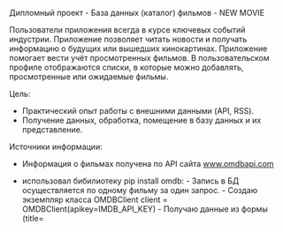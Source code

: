 Дипломный проект - База данных (каталог) фильмов - NEW MOVIE

Пользователи приложения всегда в курсе ключевых событий индустрии. 
Приложение позволяет читать новости и получать информацию о будущих или вышедших кинокартинах. 
Приложение помогает вести учёт просмотренных фильмов. 
В пользовательском профиле отображаются списки, в которые можно добавлять, просмотренные или ожидаемые фильмы.

Цель:
- Практический опыт работы с внешними данными (API, RSS). 
- Получение данных, обработка, помещение в базу данных и их представление.

Источники информации:
- Информация о фильмах получена по API сайта www.omdbapi.com
- использовал бибилиотеку  pip install omdb:
             - Запись в БД осуществляется по одному фильму за один запрос.
             - Создаю экземпляр класса OMDBClient
               client = OMDBClient(apikey=IMDB_API_KEY)
             - Получаю данные из формы (title=<title> и year=<year>).
               Форма ввода данных для записи фильмов в БД видна только суперпользователю.
               После  очистки данных помещаю их в обязательные атрибуты запроса к БД. 
               client.get(title=<title> year=<year>)
             - Запись в БД осуществляется по одному фильму за один запрос.   
               Данные сохраняются в модель Movie.

- Новости получены по RSS сайта movieweb.com.
             - Используя онлайн сервис rss2json.com преобразовываю RSS в JSON.
             - При обновлении приложения данные автоматически загружаются и  сохраняются в модель News.
  
Ознакомится можно по адресу: https://movieaplication.herokuapp.com (приложение находится в стадии разработки)
Приложение не является комерческим, создано в образовательных целях.


